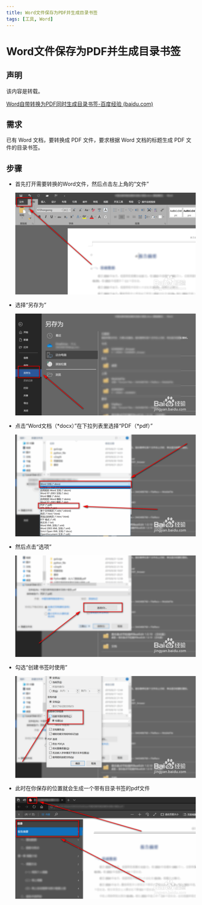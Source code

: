 ```yaml
---
title: Word文件保存为PDF并生成目录书签
tags: [工具, Word]
---
```


# Word文件保存为PDF并生成目录书签


## 声明

该内容是转载。

[Word自带转换为PDF同时生成目录书签-百度经验 (baidu.com)](https://jingyan.baidu.com/article/aa6a2c140137a34d4d19c43f.html)


## 需求

已有 Word 文档，要转换成 PDF 文件，要求根据 Word 文档的标题生成 PDF 文件的目录书签。



## 步骤

- 首先打开需要转换的Word文件，然后点击左上角的“文件”

  ![Word自带转换为PDF同时生成目录书签](word文件保存为PDF并生成目录书签.assets/05aae8a75f0f822b6939b087c018512c8df14d6c-16596863888941.jpg)

- 选择“另存为”

  ![Word自带转换为PDF同时生成目录书签](word文件保存为PDF并生成目录书签.assets/f7e6410f822b74ee02e5e7adda2c8cf1d9a74a6c-16596863888953.jpg)

- 点击“Word文档（\*docx）”在下拉列表里选择“PDF（\*pdf）”

  ![Word自带转换为PDF同时生成目录书签](word文件保存为PDF并生成目录书签.assets/5e4e9c2b74ee1c3254cffd9907f1d8a727334b6c-16596863888952.jpg)

- 然后点击“选项”

  ![Word自带转换为PDF同时生成目录书签](word文件保存为PDF并生成目录书签.assets/836a6aee1c324b1871fb204453a726334984486c-16596863888954.jpg)

- 勾选“创建书签时使用”

  ![Word自带转换为PDF同时生成目录书签](word文件保存为PDF并生成目录书签.assets/75af02324b18512cad267412ad334884cce3496c-16596863888966.jpg)

- 此时在你保存的位置就会生成一个带有目录书签的pdf文件

  ![Word自带转换为PDF同时生成目录书签](word文件保存为PDF并生成目录书签.assets/1d735518512c8cf1fa708a86c384cde34a2c466c-16596863888965.jpg)